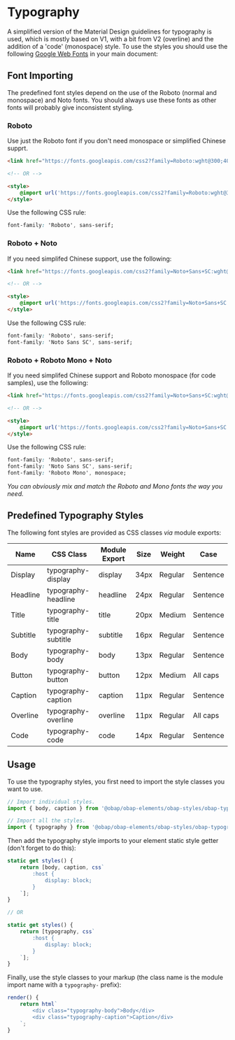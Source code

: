 # Typography

A simplified version of the Material Design guidelines for typography is used, which is mostly based on V1, with a bit from V2 (overline) and the addition of a 'code' (monospace) style. To use the styles you should use the following [Google Web Fonts](https://fonts.google.com/) in your main document:

## Font Importing

The predefined font styles depend on the use of the Roboto (normal and monospace) and Noto fonts. You should always use these fonts as other fonts will probably give inconsistent styling.

### Roboto

Use just the Roboto font if you don't need monospace or simplified Chinese supprt.

```html
<link href="https://fonts.googleapis.com/css2?family=Roboto:wght@300;400;500&display=swap" rel="stylesheet">

<!-- OR -->

<style>
    @import url('https://fonts.googleapis.com/css2?family=Roboto:wght@300;400;500&display=swap');
</style>
```

Use the following CSS rule:

```css
font-family: 'Roboto', sans-serif;
```

### Roboto + Noto

If you need simplifed Chinese support, use the following:

```html
<link href="https://fonts.googleapis.com/css2?family=Noto+Sans+SC:wght@300;400;500&family=Roboto:wght@300;400;500&display=swap" rel="stylesheet">

<!-- OR -->

<style>
    @import url('https://fonts.googleapis.com/css2?family=Noto+Sans+SC:wght@300;400;500&family=Roboto:wght@300;400;500&display=swap');
</style>
```

Use the following CSS rule:

```css
font-family: 'Roboto', sans-serif;
font-family: 'Noto Sans SC', sans-serif;
```

### Roboto + Roboto Mono + Noto

If you need simplifed Chinese support and Roboto monospace (for code samples), use the following:

```html
<link href="https://fonts.googleapis.com/css2?family=Noto+Sans+SC:wght@300;400;500&family=Roboto+Mono&family=Roboto:wght@300;400;500&display=swap" rel="stylesheet">

<!-- OR -->

<style>
    @import url('https://fonts.googleapis.com/css2?family=Noto+Sans+SC:wght@300;400;500&family=Roboto+Mono&family=Roboto:wght@300;400;500&display=swap');
</style>
```

Use the following CSS rule:

```css
font-family: 'Roboto', sans-serif;
font-family: 'Noto Sans SC', sans-serif;
font-family: 'Roboto Mono', monospace;
```
*You can obviously mix and match the Roboto and Mono fonts the way you need.*

## Predefined Typography Styles

The following font styles are provided as CSS classes *via* module exports:

|Name    |CSS Class          |Module Export|Size|Weight |Case    |
|--------|-------------------|-------------|----|-------|--------|
|Display |typography-display |display      |34px|Regular|Sentence|
|Headline|typography-headline|headline     |24px|Regular|Sentence|
|Title   |typography-title   |title        |20px|Medium |Sentence|
|Subtitle|typography-subtitle|subtitle     |16px|Regular|Sentence|
|Body    |typography-body    |body         |13px|Regular|Sentence|
|Button  |typography-button  |button       |12px|Medium |All caps|
|Caption |typography-caption |caption      |11px|Regular|Sentence|
|Overline|typography-overline|overline     |11px|Regular|All caps|
|Code    |typography-code    |code         |14px|Regular|Sentence|

## Usage

To use the typography styles, you first need to import the style classes you want to use.

```javascript
// Import individual styles.
import { body, caption } from '@obap/obap-elements/obap-styles/obap-typography.js';

// Import all the styles.
import { typography } from '@obap/obap-elements/obap-styles/obap-typography.js';
```

Then add the typography style imports to your element static style getter (don't forget to do this):

```javascript
static get styles() {
    return [body, caption, css`
        :host {
            display: block;
        }
    `];
}

// OR

static get styles() {
    return [typography, css`
        :host {
            display: block;
        }
    `];
}
```

Finally, use the style classes to your markup (the class name is the module import name with a `typography-` prefix):

```javascript
render() {
    return html`
        <div class="typography-body">Body</div>
        <div class="typography-caption">Caption</div>
    `;
}
```